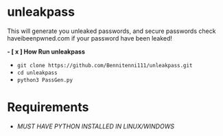 # unleakpass
This will generate you unleaked passwords, and secure passwords check haveibeenpwned.com if your password have been leaked!


**- [ x ] How Run unleakpass**

- `git clone https://github.com/Bennitenni111/unleakpass.git`
- `cd unleakpass`
- `python3 PassGen.py`

# Requirements
- *MUST HAVE PYTHON INSTALLED IN LINUX/WINDOWS*
